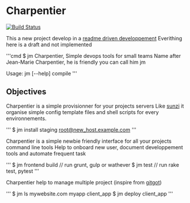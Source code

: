 # Charpentier
[![Build Status](https://travis-ci.org/denislaliberte/charpentier.svg?branch=master)](https://travis-ci.org/denislaliberte/charpentier)

This a new project develop in a [readme driven developpement](http://tom.preston-werner.com/2010/08/23/readme-driven-development.html)
Everithing here is a draft and not implemented

'''cmd
$ jm
Charpentier, Simple devops tools for small teams
Name after Jean-Marie Charpentier, he is friendly you can call him jm

  Usage: jm [--help] compile
'''

## Objectives

Charpentier is a simple provisionner for your projects servers
Like [sunzi](https://github.com/kenn/sunzi) it organise simple config template files and shell scripts for every environnements.

'''
$ jm install staging root@new_host.example.com
'''

Charpentier is a simple newbie friendly interface for all your projects command line tools
Help to onboard new user, document developpement tools and automate frequent task

'''
$ jm frontend build // run grunt, gulp or wathever
$ jm test // run rake test, pytest 
'''

Charpentier help to manage multiple project (inspire from [gitgot](https://github.com/genehack/app-gitgot))

'''
$ jm ls
  mywebsite.com
  myapp
  client_app
$ jm deploy client_app
'''

